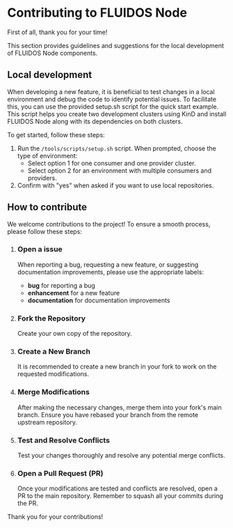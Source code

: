# Contributing to FLUIDOS Node #

First of all, thank you for your time!

This section provides guidelines and suggestions for the local development of FLUIDOS Node components.

## Local development ##

When developing a new feature, it is beneficial to test changes in a local environment and debug the code to identify potential issues. To facilitate this, you can use the provided setup.sh script for the quick start example. This script helps you create two development clusters using KinD and install FLUIDOS Node along with its dependencies on both clusters.

To get started, follow these steps:

1. Run the `/tools/scripts/setup.sh` script.
    When prompted, choose the type of environment:
     - Select option 1 for one consumer and one provider cluster.
     - Select option 2 for an environment with multiple consumers and providers.
2. Confirm with "yes" when asked if you want to use local repositories.

## How to contribute ##

We welcome contributions to the project! To ensure a smooth process, please follow these steps:

1. ### Open a issue ###

    When reporting a bug, requesting a new feature, or suggesting documentation improvements, please use the appropriate labels:
    - **bug** for reporting a bug
    - **enhancement** for a new feature
    - **documentation** for documentation improvements

2. ### Fork the Repository ###

    Create your own copy of the repository.

3. ### Create a New Branch ###

    It is recommended to create a new branch in your fork to work on the requested modifications.

4. ### Merge Modifications ###

    After making the necessary changes, merge them into your fork's main branch. Ensure you have rebased your branch from the remote upstream repository.

5. ### Test and Resolve Conflicts ###

    Test your changes thoroughly and resolve any potential merge conflicts.

6. ### Open a Pull Request (PR) ###

    Once your modifications are tested and conflicts are resolved, open a PR to the main repository. Remember to squash all your commits during the PR.

Thank you for your contributions!
